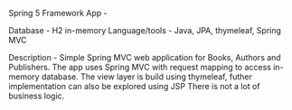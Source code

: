 Spring 5 Framework App - 

Database - H2 in-memory
Language/tools - Java, JPA, thymeleaf, Spring MVC

Description - Simple Spring MVC web application for Books, Authors and Publishers. The app uses Spring MVC with request mapping to access in-memory database. The view layer is build using thymeleaf, futher implementation can also be explored using JSP 
There is not a lot of business logic. 
